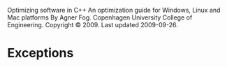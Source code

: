 Optimizing software in C++
An optimization guide for Windows, Linux and Mac
platforms
By Agner Fog. Copenhagen University College of Engineering.
Copyright © 2009. Last updated 2009-09-26.

# Exceptions



